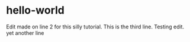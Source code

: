 # hello-world
Edit made on line 2 for this silly tutorial.
This is the third line.
Testing edit.
yet another line
